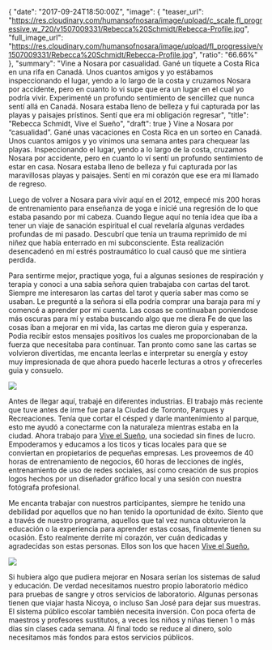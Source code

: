 {
  "date": "2017-09-24T18:50:00Z",
  "image": {
    "teaser_url": "https://res.cloudinary.com/humansofnosara/image/upload/c_scale,fl_progressive,w_720/v1507009331/Rebecca%20Schmidt/Rebecca-Profile.jpg",
    "full_image_url": "https://res.cloudinary.com/humansofnosara/image/upload/fl_progressive/v1507009331/Rebecca%20Schmidt/Rebecca-Profile.jpg",
    "ratio": "66.66%"
  },
  "summary": "Vine a Nosara por casualidad. Gané un tiquete a Costa Rica en una rifa en Canadá. Unos cuantos amigos y yo estábamos inspeccionando el lugar, yendo a lo largo de la costa y cruzamos Nosara por accidente, pero en cuanto lo vi supe que era un lugar en el cual yo podría vivir. Experimenté un profundo sentimiento de sencillez que nunca sentí allá en Canadá. Nosara estaba lleno de belleza y fui capturada por las playas y paisajes prístinos. Sentí que era mi obligación regresar",
  "title": "Rebecca Schmidt, Vive el Sueño",
  "draft": true
}
Vine a Nosara por “casualidad”. Gané unas vacaciones en Costa Rica en un sorteo en Canadá. Unos cuantos amigos y yo vinimos una semana antes para chequear las playas. Inspeccionando el lugar, yendo a lo largo de la costa, cruzamos Nosara por accidente, pero en cuanto lo ví sentí un profundo sentimiento de estar en casa. Nosara estaba lleno de belleza y fui capturada por las maravillosas playas y paisajes. Sentí en mi corazón que ese era mi llamado de regreso.

Luego de volver a Nosara para vivir aquí en el 2012, empecé mis 200 horas de entrenamiento para enseñanza de yoga e inicié una regresión de lo que estaba pasando por mi cabeza. Cuando llegue aquí no tenia idea que  iba a tener un viaje de sanación espiritual el cual revelaría algunas verdades profundas de mi pasado. Descubrí que tenia un trauma reprimido de mi niñez que había enterrado en mi subconsciente. Esta realización desencadenó en mí estrés postraumático lo cual causó que me sintiera perdida.
<p>
Para sentirme mejor, practique yoga, fui a algunas sesiones de respiración y terapia  y conoci a una sabia señora quien trabajaba con cartas del tarot. Siempre me interesaron  las cartas del tarot y queria saber mas como se usaban. Le pregunté a la señora si ella podría comprar una baraja para mí y comencé a aprender por mi cuenta.  Las cosas se continuaban poniendose más oscuras para mí y estaba buscando algo que me diera Fe de que las cosas iban a mejorar en mi vida, las cartas me dieron guia y esperanza. Podia recibir estos mensajes positivos los cuales me proporcionaban de la fuerza que necesitaba para continuar. Tan pronto como sane las cartas se volvieron divertidas, me encanta leerlas e interpretar su energía y estoy muy impresionada de que ahora puedo hacerle lecturas a otros y ofrecerles guia y consuelo.
</p>
<img src="https://res.cloudinary.com/humansofnosara/image/upload/fl_progressive/v1507009097/Rebecca%20Schmidt/Rebecca-Action.jpg" srcset="https://res.cloudinary.com/humansofnosara/image/upload/fl_progressive/v1507009097/Rebecca%20Schmidt/Rebecca-Action.jpg 1000w, https://res.cloudinary.com/humansofnosara/image/upload/c_scale,fl_progressive,w_720/v1507009097/Rebecca%20Schmidt/Rebecca-Action.jpg 720w" sizes="100vw">
<p>
Antes de llegar aquí, trabajé en diferentes industrias. El trabajo más reciente que tuve antes de irme fue para la Ciudad de Toronto, Parques y Recreaciones. Tenía que cortar el césped y darle mantenimiento al parque, esto me ayudó a conectarme con la naturaleza mientras estaba en la ciudad. Ahora trabajo para <a href="https://viveelsuenocr.org/">Vive el Sueño</a>, una sociedad sin fines de lucro. Empoderamos y educamos a los ticos y ticas locales para que se conviertan en propietarios de pequeñas empresas. Les proveemos de 40 horas de entrenamiento de negocios, 60 horas de lecciones de inglés, entrenamiento de uso de redes sociales, así como creación de sus propios logos hechos por un diseñador gráfico local y una sesión con nuestra fotógrafa profesional.
 </p>

<p>Me encanta trabajar con nuestros participantes, siempre he tenido una debilidad por aquellos que no han tenido la oportunidad de éxito. Siento que a través de nuestro programa, aquellos que tal vez nunca obtuvieron la educación o la experiencia para aprender estas cosas, finalmente tienen su ocasión. Esto realmente derrite mi corazón, ver cuán dedicadas y agradecidas son estas personas. Ellos son los que hacen <a href="https://viveelsuenocr.org/">Vive el Sueño.</a></p>
<img src="https://res.cloudinary.com/humansofnosara/image/upload/fl_progressive/v1508120092/Rebecca%20Schmidt/Rebecca-Group_vgh2wx.jpg" srcset="https://res.cloudinary.com/humansofnosara/image/upload/fl_progressive/v1508120092/Rebecca%20Schmidt/Rebecca-Group_vgh2wx.jpg 1000w, https://res.cloudinary.com/humansofnosara/image/upload/c_scale,w_720,fl_progressive/v1508120092/Rebecca%20Schmidt/Rebecca-Group_vgh2wx.jpg 720w" sizes="100vw">
<p>
Si hubiera algo que pudiera mejorar en Nosara serían los sistemas de salud y educación. De verdad necesitamos nuestro propio laboratorio médico para pruebas de sangre y otros servicios de laboratorio. Algunas personas tienen que viajar hasta Nicoya, o incluso San José para dejar sus muestras. El sistema público escolar también necesita inversión. Con poca oferta de maestros y profesores sustitutos, a veces los niños y niñas tienen 1 o más días sin clases cada semana. Al final todo se reduce al dinero, solo necesitamos más fondos para estos servicios públicos.
</p>